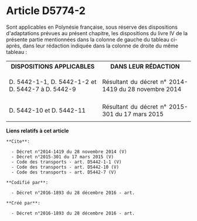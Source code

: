 # Article D5774-2

Sont applicables en Polynésie française, sous réserve des dispositions d'adaptations prévues au présent chapitre, les
dispositions du livre IV de la présente partie mentionnées dans la colonne de gauche du tableau ci-après, dans leur rédaction
indiquée dans la colonne de droite du même tableau : 

<table>
    <tbody>
      <tr>
        <th>DISPOSITIONS APPLICABLES 

</th>
        <th>DANS LEUR RÉDACTION 

</th>
      </tr>
      <tr>
        <td align="justify">

D. 5442-1-1, D. 5442-1-2 et D. 5442-7 à D. 5442-9 

</td>
        <td align="justify">Résultant du décret n° 2014-1419 du 28 novembre 2014 

</td>
      </tr>
      <tr>
        <td align="justify">

D. 5442-10 et D. 5442-11 

</td>
        <td align="justify">Résultant du décret n° 2015-301 du 17 mars 2015

</td>
      </tr>
    </tbody>
  </table>

**Liens relatifs à cet article**

	**Cite**:

	  - Décret n°2014-1419 du 28 novembre 2014 (V)
	  - Décret n°2015-301 du 17 mars 2015 (V)
	  - Code des transports - art. D5442-1-1 (V)
	  - Code des transports - art. D5442-10 (V)
	  - Code des transports - art. D5442-7 (V)

	**Codifié par**:

	  - Décret n°2016-1893 du 28 décembre 2016 - art.

	**Créé par**:

	  - Décret n°2016-1893 du 28 décembre 2016 - art.

